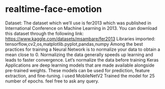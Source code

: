 # realtime-face-emotion

Dataset:
The dataset which we’ll use is fer2013 which was published in International Conference on Machine Learning in 2013.
You can download this dataset through the following link:
https://www.kaggle.com/datasets/msambare/fer2013
Libraries imported:
tensorflow,cv2,os,matplotlib.pyplot,pandas,numpy 
Among the best practices for training a Neural Network is to normalize your data to obtain a mean close to 0. Normalizing the data generally speeds up learning and leads to faster convergence. Let’s normalize the data before training
Keras Applications are deep learning models that are made available alongside pre-trained weights. These models can be used for prediction, feature extraction, and fine-tuning. i used MobileNetV2
Trained the model for 25 number of epochs.
feel free to ask any query.

